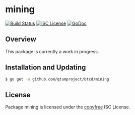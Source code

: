 mining
======

[![Build Status](https://github.com/qtumproject/btcd/workflows/Build%20and%20Test/badge.svg)](https://github.com/qtumproject/btcd/actions)
[![ISC License](http://img.shields.io/badge/license-ISC-blue.svg)](http://copyfree.org)
[![GoDoc](https://img.shields.io/badge/godoc-reference-blue.svg)](https://pkg.go.dev/github.com/qtumproject/btcd/mining)

## Overview

This package is currently a work in progress.

## Installation and Updating

```bash
$ go get -u github.com/qtumproject/btcd/mining
```

## License

Package mining is licensed under the [copyfree](http://copyfree.org) ISC
License.
